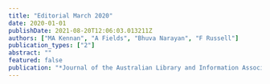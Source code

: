 ```yaml
---
title: "Editorial March 2020"
date: 2020-01-01
publishDate: 2021-08-20T12:06:03.013211Z
authors: ["MA Kennan", "A Fields", "Bhuva Narayan", "F Russell"]
publication_types: ["2"]
abstract: ""
featured: false
publication: "*Journal of the Australian Library and Information Association*"
---
```


